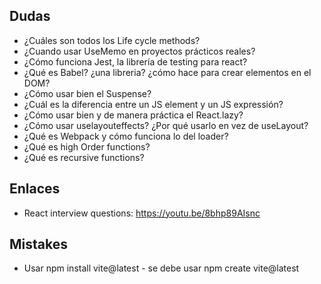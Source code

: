 ## Dudas
- ¿Cuáles son todos los Life cycle methods?
- ¿Cuando usar UseMemo en proyectos prácticos reales?
- ¿Cómo funciona Jest, la librería de testing para react?
- ¿Qué es Babel? ¿una libreria? ¿cómo hace para crear elementos en el DOM?
- ¿Cómo usar bien el Suspense?
- ¿Cuál es la diferencia entre un JS element y un JS expressión?
- ¿Cómo usar bien y de manera práctica el React.lazy?
- ¿Cómo usar uselayouteffects? ¿Por qué usarlo en vez de useLayout?
- ¿Qué es Webpack y cómo funciona lo del loader?
- ¿Qué es high Order functions?
- ¿Qué es recursive functions?

## Enlaces
- React interview questions: https://youtu.be/8bhp89AIsnc 

## Mistakes
- Usar npm install vite@latest - se debe usar npm create vite@latest
